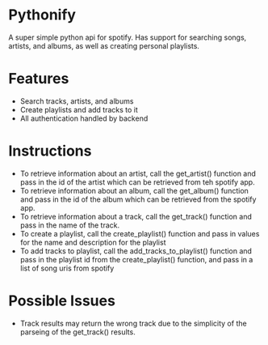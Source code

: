 # Pythonify
A super simple python api for spotify. Has support for searching songs, artists, and albums, as well as creating personal playlists.
# Features
* Search tracks, artists, and albums
* Create playlists and add tracks to it
* All authentication handled by backend
# Instructions
* To retrieve information about an artist, call the get_artist() function and pass in the id of the artist which can be retrieved from teh spotify app.
* To retrieve information about an album, call the get_album() function and pass in the id of the album which can be retrieved from the spotify app.
* To retrieve information about a track, call the get_track() function and pass in the name of the track.
* To create a playlist, call the create_playlist() function and pass in values for the name and description for the playlist
* To add tracks to playlist, call the add_tracks_to_playlist() function and pass in the playlist id from the create_playlist() function, and pass in a list of song uris from spotify
# Possible Issues
* Track results may return the wrong track due to the simplicity of the parseing of the get_track() results.
